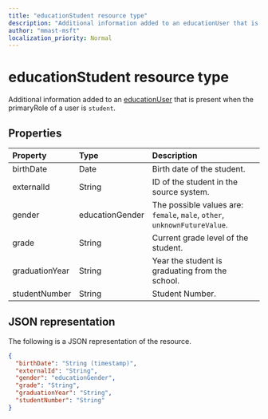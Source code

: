 ```yaml
---
title: "educationStudent resource type"
description: "Additional information added to an educationUser that is present when the primaryRole of a user is `student`."
author: "mmast-msft"
localization_priority: Normal
---
```


# educationStudent resource type

Additional information added to an [educationUser](educationuser.md) that is present when the primaryRole of a user is `student`.

## Properties
| Property	   | Type	|Description|
|:---------------|:--------|:----------|
|birthDate|Date| Birth date of the student.|
|externalId|String| ID of the student in the source system.|
|gender|educationGender| The possible values are: `female`, `male`, `other`, `unknownFutureValue`.|
|grade|String|Current grade level of the student.|
|graduationYear|String| Year the student is graduating from the school.|
|studentNumber|String| Student Number.|

## JSON representation

The following is a JSON representation of the resource.

<!-- {
  "blockType": "resource",
  "optionalProperties": [

  ],
  "@odata.type": "microsoft.graph.educationStudent"
}-->

```json
{
  "birthDate": "String (timestamp)",
  "externalId": "String",
  "gender": "educationGender",
  "grade": "String",
  "graduationYear": "String",
  "studentNumber": "String"
}
```

<!-- uuid: 8fcb5dbc-d5aa-4681-8e31-b001d5168d79
2015-10-25 14:57:30 UTC -->
<!-- {
  "type": "#page.annotation",
  "description": "educationStudent resource",
  "keywords": "",
  "section": "documentation",
  "tocPath": ""
}-->
